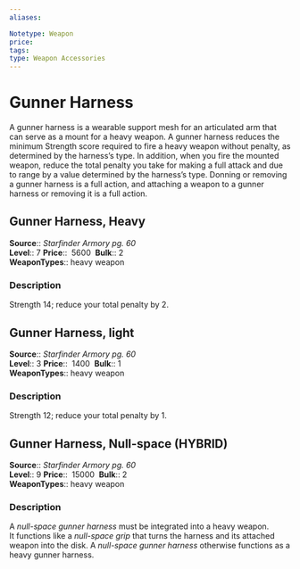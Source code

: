 ```yaml
---
aliases: 

Notetype: Weapon
price: 
tags: 
type: Weapon Accessories
---
```


# Gunner Harness

A gunner harness is a wearable support mesh for an articulated arm that can serve as a mount for a heavy weapon. A gunner harness reduces the minimum Strength score required to fire a heavy weapon without penalty, as determined by the harness’s type. In addition, when you fire the mounted weapon, reduce the total penalty you take for making a full attack and due to range by a value determined by the harness’s type. Donning or removing a gunner harness is a full action, and attaching a weapon to a gunner harness or removing it is a full action.  

## Gunner Harness, Heavy

**Source**:: _Starfinder Armory pg. 60_  
**Level**:: 7
**Price**::  5600 
**Bulk**:: 2  
**WeaponTypes**:: heavy weapon

### Description

Strength 14; reduce your total penalty by 2.

## Gunner Harness, light

**Source**:: _Starfinder Armory pg. 60_  
**Level**:: 3
**Price**::  1400 
**Bulk**:: 1  
**WeaponTypes**:: heavy weapon

### Description

Strength 12; reduce your total penalty by 1.

## Gunner Harness, Null-space (HYBRID)

**Source**:: _Starfinder Armory pg. 60_  
**Level**:: 9
**Price**::  15000 
**Bulk**:: 2  
**WeaponTypes**:: heavy weapon

### Description

A _null-space gunner harness_ must be integrated into a heavy weapon.  
It functions like a _null-space grip_ that turns the harness and its attached weapon into the disk. A _null-space gunner harness_ otherwise functions as a heavy gunner harness.
